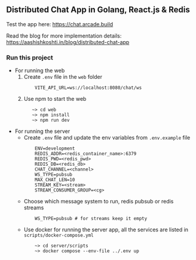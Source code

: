 ## Distributed Chat App in Golang, React.js & Redis

Test the app here: https://chat.arcade.build

Read the blog for more implementation details:
https://aashishkoshti.in/blog/distributed-chat-app

### Run this project

- For running the web
  1. Create `.env` file in the `web` folder
     ```shell
         VITE_API_URL=ws://localhost:8080/chat/ws
     ```
  2. Use npm to start the web
     ```shell
        ~> cd web
        ~> npm install
        ~> npm run dev
     ```
- For running the server
  - Create `.env` file and update the env variables from `.env.example` file
    ```shell
        ENV=development
        REDIS_ADDR=<redis_container_name>:6379
        REDIS_PWD=<redis_pwd>
        REDIS_DB=<redis_db>
        CHAT_CHANNEL=<channel>
        WS_TYPE=pubsub
        MAX_CHAT_LEN=10
        STREAM_KEY=<stream>
        STREAM_CONSUMER_GROUP=<cg>
    ```
  - Choose which message system to run, redis pubsub or redis streams
    ```shell
        WS_TYPE=pubsub # for streams keep it empty
    ```
  - Use docker for running the server app, all the services are listed in `scripts/docker-compose.yml`
    ```shell
        ~> cd server/scripts
        ~> docker compose --env-file ../.env up
    ```
